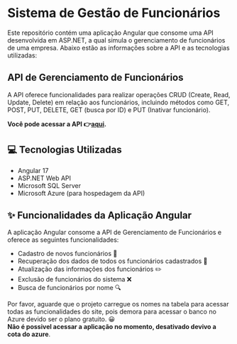 # Sistema de Gestão de Funcionários

Este repositório contém uma aplicação Angular que consome uma API desenvolvida em ASP.NET, a qual simula o gerenciamento de funcionários de uma empresa. Abaixo estão as informações sobre a API e as tecnologias utilizadas:

## API de Gerenciamento de Funcionários

A API oferece funcionalidades para realizar operações CRUD (Create, Read, Update, Delete) em relação aos funcionários, incluindo métodos como GET, POST, PUT, DELETE, GET (busca por ID) e PUT (Inativar funcionário).


**Você pode acessar a API 👉[aqui](https://cadastro-funcionario-ashen.vercel.app/).**

## 💻 Tecnologias Utilizadas

- Angular 17
- ASP.NET Web API
- Microsoft SQL Server
- Microsoft Azure (para hospedagem da API)

## ✨ Funcionalidades da Aplicação Angular

A aplicação Angular consome a API de Gerenciamento de Funcionários e oferece as seguintes funcionalidades:

- Cadastro de novos funcionários 📝
- Recuperação dos dados de todos os funcionários cadastrados 👀
- Atualização das informações dos funcionários ✏️
- Exclusão de funcionários do sistema ❌
- Busca de funcionários por nome 🔍

Por favor, aguarde que o projeto carregue os nomes na tabela para acessar todas as funcionalidades do site, pois demora para acessar o banco no Azure devido ser o plano gratuito. 😀
</br> 
**Não é possivel acessar a aplicação no momento, desativado devivo a cota do azure**.
